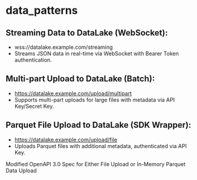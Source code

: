 # data_patterns

## Streaming Data to DataLake (WebSocket):
- wss://datalake.example.com/streaming
- Streams JSON data in real-time via WebSocket with Bearer Token authentication.

## Multi-part Upload to DataLake (Batch):
- https://datalake.example.com/upload/multipart
- Supports multi-part uploads for large files with metadata via API Key/Secret Key.

## Parquet File Upload to DataLake (SDK Wrapper):
- https://datalake.example.com/upload/file
- Uploads Parquet files with additional metadata, authenticated via API Key.




Modified OpenAPI 3.0 Spec for Either File Upload or In-Memory Parquet Data Upload